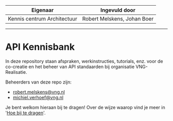 | Eigenaar | Ingevuld door |
| --- | --- |
| Kennis centrum Architectuur | Robert Melskens, Johan Boer |
<hr/>

# API Kennisbank

In deze repository staan afspraken, werkinstructies, tutorials, enz. voor de co-creatie en het beheer van API standaarden bij organisatie VNG-Realisatie.

Beheerders van deze repo zijn:
* robert.melskens@vng.nl
* michiel.verhoef@vng.nl


Je bent welkom hieraan bij te dragen!
Over de wijze waarop vind je meer in '[Hoe bij te dragen](CONTRIBUTING.md)'.
